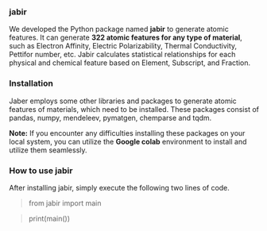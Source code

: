 
### jabir
We developed the Python package named **jabir** to generate atomic features. It can generate **322 atomic features for any type of material**, such as Electron Affinity, Electric Polarizability, Thermal Conductivity, Pettifor number, etc. Jabir calculates statistical relationships for each physical and chemical feature based on Element, Subscript, and Fraction.

### Installation
Jaber employs some other libraries and packages to generate atomic features of materials, which need to be installed. These packages consist of pandas, numpy, mendeleev, pymatgen, chemparse and tqdm.

**Note:** If you encounter any difficulties installing these packages on your local system, you can utilize the **Google colab** environment to install and utilize them seamlessly.

### How to use jabir
After installing jabir, simply execute the following two lines of code.
> from jabir import main 

> print(main())
